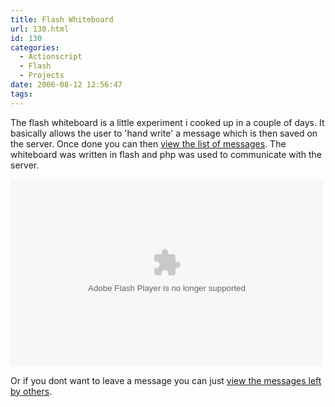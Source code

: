 ```yaml
---
title: Flash Whiteboard
url: 130.html
id: 130
categories:
  - Actionscript
  - Flash
  - Projects
date: 2006-08-12 12:56:47
tags:
---
```


The flash whiteboard is a little experiment i cooked up in a couple of days. It basically allows the user to 'hand write' a message which is then saved on the server. Once done you can then [view the list of messages](https://www.mikecann.co.uk/?page_id=131). The whiteboard was written in flash and php was used to communicate with the server.

<!-- more -->

<embed width="500" height="300" type="application/x-shockwave-flash" pluginspage="https://www.macromedia.com/go/getflashplayer" src="/wp-content/uploads/Flash/client1.swf" play="true" loop="true" menu="true"></embed>

Or if you dont want to leave a message you can just [view the messages left by others](https://www.mikecann.co.uk/?page_id=131).
